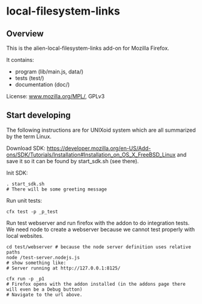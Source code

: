 local-filesystem-links
======================

Overview
--------
This is the alien-local-filesystem-links add-on for Mozilla Firefox.

It contains:

* program (lib/main.js, data/)
* tests (test/)
* documentation (doc/)

License: www.mozilla.org/MPL/, GPLv3


Start developing
----------------

The following instructions are for UNIXoid system which are all summarized by the term Linux.

Download SDK:
https://developer.mozilla.org/en-US/Add-ons/SDK/Tutorials/Installation#Installation_on_OS_X_FreeBSD_Linux
and save it so it can be found by start_sdk.sh (see there).

Init SDK:
```
. start_sdk.sh
# There will be some greeting message
```

Run unit tests:
```
cfx test -p _p_test
```

Run test webserver and run firefox with the addon to do integration tests.
We need node to create a webserver because we cannot test properly with local websites.
```
cd test/webserver # because the node server definition uses relative paths
node /test-server.nodejs.js
# show something like:
# Server running at http://127.0.0.1:8125/

cfx run -p _p1
# Firefox opens with the addon installed (in the addons page there will even be a Debug button)
# Navigate to the url above.
```
